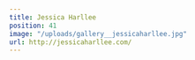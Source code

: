 ```yaml
---
title: Jessica Harllee
position: 41
image: "/uploads/gallery__jessicaharllee.jpg"
url: http://jessicaharllee.com/
---
```


